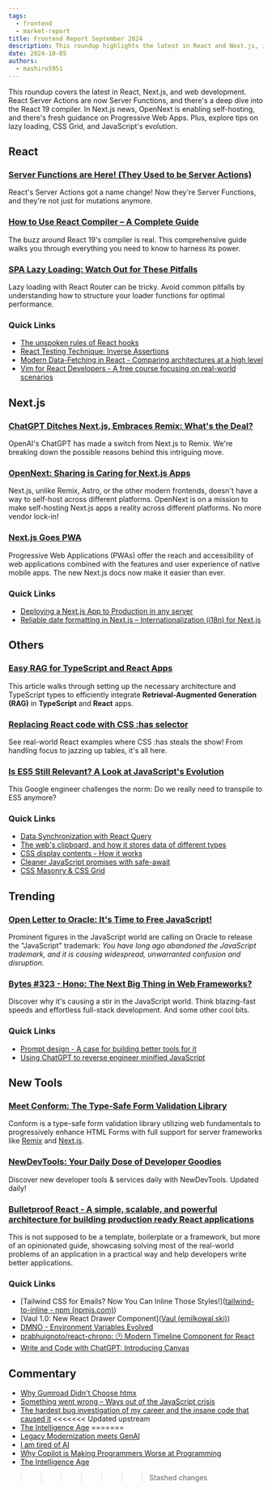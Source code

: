 ```yaml
---
tags:
  - frontend
  - market-report
title: Frontend Report September 2024
description: This roundup highlights the latest in React and Next.js, including Server Functions, the React 19 compiler, and self-hosting with OpenNext. Find tips on lazy loading, CSS Grid, JavaScript's evolution, plus new tools and expert insights.
date: 2024-10-05
authors:
  - mashiro5951
---
```

This roundup covers the latest in React, Next.js, and web development. React Server Actions are now Server Functions, and there's a deep dive into the React 19 compiler. In Next.js news, OpenNext is enabling self-hosting, and there's fresh guidance on Progressive Web Apps. Plus, explore tips on lazy loading, CSS Grid, and JavaScript's evolution.

## React

### [Server Functions are Here! (They Used to be Server Actions)](https://19.react.dev/reference/rsc/server-functions "https://19.react.dev/reference/rsc/server-functions")

React's Server Actions got a name change! Now they're Server Functions, and they're not just for mutations anymore.

### [How to Use React Compiler – A Complete Guide](https://www.freecodecamp.org/news/react-compiler-complete-guide-react-19/)

The buzz around React 19's compiler is real. This comprehensive guide walks you through everything you need to know to harness its power.

### [SPA Lazy Loading: Watch Out for These Pitfalls](https://reacttraining.com/blog/spa-lazy-loading-pitfalls)

Lazy loading with React Router can be tricky. Avoid common pitfalls by understanding how to structure your loader functions for optimal performance.

### Quick Links

- [The unspoken rules of React hooks](https://macwright.com/2024/09/19/the-extra-rules-of-hooks)
- [React Testing Technique: Inverse Assertions](https://www.epicweb.dev/inverse-assertions)
- [Modern Data-Fetching in React - Comparing architectures at a high level](https://reacttraining.com/blog/modern-data-fetching-in-react)
- [Vim for React Developers - A free course focusing on real-world scenarios](https://vimforreactdevs.com/)

## Next.js

### [ChatGPT Ditches Next.js, Embraces Remix: What's the Deal?](https://www.youtube.com/watch?v=hHWgGfZpk00)

OpenAI's ChatGPT has made a switch from Next.js to Remix. We're breaking down the possible reasons behind this intriguing move.

### [OpenNext: Sharing is Caring for Next.js Apps](https://opennext.js.org/)

Next.js, unlike Remix, Astro, or the other modern frontends, doesn't have a way to self-host across different platforms. OpenNext is on a mission to make self-hosting Next.js apps a reality across different platforms. No more vendor lock-in!

### [Next.js Goes PWA](https://nextjs.org/docs/app/building-your-application/configuring/progressive-web-apps)

Progressive Web Applications (PWAs) offer the reach and accessibility of web applications combined with the features and user experience of native mobile apps. The new Next.js docs now make it easier than ever.

### Quick Links

- [Deploying a Next.js App to Production in any server](https://www.saybackend.com/blog/04-deploy-nextjs-to-production-without-vercel)
- [Reliable date formatting in Next.js – Internationalization (i18n) for Next.js](https://next-intl-docs.vercel.app/blog/date-formatting-nextjs)

## Others

### [Easy RAG for TypeScript and React Apps](https://edspencer.net/2024/9/2/easy-rag-for-typescript-and-react-apps)

This article walks through setting up the necessary architecture and TypeScript types to efficiently integrate **Retrieval-Augmented Generation (RAG)** in **TypeScript** and **React** apps.

### [Replacing React code with CSS :has selector](https://www.developerway.com/posts/replacing-react-with-css)

See real-world React examples where CSS :has steals the show! From handling focus to jazzing up tables, it's all here.

### [Is ES5 Still Relevant? A Look at JavaScript's Evolution](https://philipwalton.com/articles/the-state-of-es5-on-the-web/)

This Google engineer challenges the norm: Do we really need to transpile to ES5 anymore?

### Quick Links

- [Data Synchronization with React Query](https://ui.dev/c/query/data-synchronization)
- [The web's clipboard, and how it stores data of different types](https://alexharri.com/blog/clipboard)
- [CSS display contents - How it works](https://ishadeed.com/article/display-contents/)
- [Cleaner JavaScript promises with safe-await](https://alexpate.com/posts/cleaner-promises-with-safe-await)
- [CSS Masonry & CSS Grid](https://css-tricks.com/css-masonry-css-grid/)

## Trending

### [Open Letter to Oracle: It's Time to Free JavaScript!](https://javascript.tm/)

Prominent figures in the JavaScript world are calling on Oracle to release the "JavaScript" trademark: *You have long ago abandoned the JavaScript trademark, and it is causing widespread, unwarranted confusion and disruption.*

### [Bytes #323 - Hono: The Next Big Thing in Web Frameworks?](https://bytes.dev/archives/323)

Discover why it's causing a stir in the JavaScript world. Think blazing-fast speeds and effortless full-stack development. And some other cool bits.

### Quick Links

- [Prompt design - A case for building better tools for it](https://www.cursor.com/blog/prompt-design)
- [Using ChatGPT to reverse engineer minified JavaScript](https://glama.ai/blog/2024-08-29-reverse-engineering-minified-code-using-openai)

## New Tools

### [Meet Conform: The Type-Safe Form Validation Library](https://conform.guide/)

Conform is a type-safe form validation library utilizing web fundamentals to progressively enhance HTML Forms with full support for server frameworks like [Remix](https://remix.run/) and [Next.js](https://nextjs.org/).

### [NewDevTools: Your Daily Dose of Developer Goodies](https://newdevtools.com/)

Discover new developer tools & services daily with NewDevTools. Updated daily!

### [Bulletproof React - A simple, scalable, and powerful architecture for building production ready React applications](https://github.com/alan2207/bulletproof-react)

This is not supposed to be a template, boilerplate or a framework, but more of an opinionated guide, showcasing solving most of the real-world problems of an application in a practical way and help developers write better applications.

### Quick Links

- [Tailwind CSS for Emails? Now You Can Inline Those Styles!]([tailwind-to-inline - npm (npmjs.com)](https://www.npmjs.com/package/tailwind-to-inline))
- [Vaul 1.0: New React Drawer Component]([Vaul (emilkowal.ski)](https://vaul.emilkowal.ski/))
- [DMNO - Environment Variables Evolved](https://dmno.dev/)
- [prabhuignoto/react-chrono: 🕑 Modern Timeline Component for React](https://github.com/prabhuignoto/react-chrono)
- [Write and Code with ChatGPT: Introducing Canvas](https://openai.com/index/introducing-canvas/)

## Commentary

- [Why Gumroad Didn't Choose htmx](https://htmx.org/essays/why-gumroad-didnt-choose-htmx/)
- [Something went wrong – Ways out of the JavaScript crisis](https://molily.de/something-went-wrong/)
- [The hardest bug investigation of my career and the insane code that caused it](https://www.reddit.com/r/ExperiencedDevs/comments/1fu0e5q/the_hardest_bug_investigation_of_my_career_and/)
<<<<<<< Updated upstream
- [The Intelligence Age](https://ia.samaltman.com/)
=======
- [Legacy Modernization meets GenAI](https://martinfowler.com/articles/legacy-modernization-gen-ai.html)
- [I am tired of AI](https://www.ontestautomation.com/i-am-tired-of-ai/)
- [Why Copilot is Making Programmers Worse at Programming](https://www.darrenhorrocks.co.uk/why-copilot-making-programmers-worse-at-programming/)
- [The Intelligence Age](https://ia.samaltman.com/)
>>>>>>> Stashed changes
